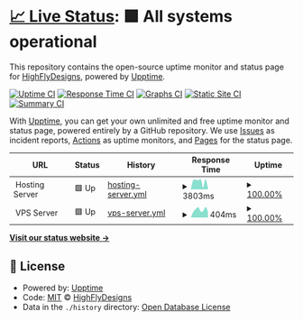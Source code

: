 # [📈 Live Status](https://HighFlyDesigns.github.io/status): <!--live status--> **🟩 All systems operational**

This repository contains the open-source uptime monitor and status page for [HighFlyDesigns](https://HighFlyDesigns.github.io/status), powered by [Upptime](https://github.com/upptime/upptime).

[![Uptime CI](https://github.com/HighFlyDesigns/status/workflows/Uptime%20CI/badge.svg)](https://github.com/HighFlyDesigns/status/actions?query=workflow%3A%22Uptime+CI%22)
[![Response Time CI](https://github.com/HighFlyDesigns/status/workflows/Response%20Time%20CI/badge.svg)](https://github.com/HighFlyDesigns/status/actions?query=workflow%3A%22Response+Time+CI%22)
[![Graphs CI](https://github.com/HighFlyDesigns/status/workflows/Graphs%20CI/badge.svg)](https://github.com/HighFlyDesigns/status/actions?query=workflow%3A%22Graphs+CI%22)
[![Static Site CI](https://github.com/HighFlyDesigns/status/workflows/Static%20Site%20CI/badge.svg)](https://github.com/HighFlyDesigns/status/actions?query=workflow%3A%22Static+Site+CI%22)
[![Summary CI](https://github.com/HighFlyDesigns/status/workflows/Summary%20CI/badge.svg)](https://github.com/HighFlyDesigns/status/actions?query=workflow%3A%22Summary+CI%22)

With [Upptime](https://upptime.js.org), you can get your own unlimited and free uptime monitor and status page, powered entirely by a GitHub repository. We use [Issues](https://github.com/HighFlyDesigns/status/issues) as incident reports, [Actions](https://github.com/HighFlyDesigns/status/actions) as uptime monitors, and [Pages](https://HighFlyDesigns.github.io/status) for the status page.

<!--start: status pages-->
<!-- This summary is generated by Upptime (https://github.com/upptime/upptime) -->
<!-- Do not edit this manually, your changes will be overwritten -->
<!-- prettier-ignore -->
| URL | Status | History | Response Time | Uptime |
| --- | ------ | ------- | ------------- | ------ |
| <img alt="" src="https://icons.duckduckgo.com/ip3/null.ico" height="13"> Hosting Server | 🟩 Up | [hosting-server.yml](https://github.com/HighFlyDesigns/status/commits/HEAD/history/hosting-server.yml) | <details><summary><img alt="Response time graph" src="./graphs/hosting-server/response-time-week.png" height="20"> 3803ms</summary><br><a href="https://status.highflydesigns.com/history/hosting-server"><img alt="Response time 1610" src="https://img.shields.io/endpoint?url=https%3A%2F%2Fraw.githubusercontent.com%2FHighFlyDesigns%2Fstatus%2FHEAD%2Fapi%2Fhosting-server%2Fresponse-time.json"></a><br><a href="https://status.highflydesigns.com/history/hosting-server"><img alt="24-hour response time 4625" src="https://img.shields.io/endpoint?url=https%3A%2F%2Fraw.githubusercontent.com%2FHighFlyDesigns%2Fstatus%2FHEAD%2Fapi%2Fhosting-server%2Fresponse-time-day.json"></a><br><a href="https://status.highflydesigns.com/history/hosting-server"><img alt="7-day response time 3803" src="https://img.shields.io/endpoint?url=https%3A%2F%2Fraw.githubusercontent.com%2FHighFlyDesigns%2Fstatus%2FHEAD%2Fapi%2Fhosting-server%2Fresponse-time-week.json"></a><br><a href="https://status.highflydesigns.com/history/hosting-server"><img alt="30-day response time 3622" src="https://img.shields.io/endpoint?url=https%3A%2F%2Fraw.githubusercontent.com%2FHighFlyDesigns%2Fstatus%2FHEAD%2Fapi%2Fhosting-server%2Fresponse-time-month.json"></a><br><a href="https://status.highflydesigns.com/history/hosting-server"><img alt="1-year response time 1789" src="https://img.shields.io/endpoint?url=https%3A%2F%2Fraw.githubusercontent.com%2FHighFlyDesigns%2Fstatus%2FHEAD%2Fapi%2Fhosting-server%2Fresponse-time-year.json"></a></details> | <details><summary><a href="https://status.highflydesigns.com/history/hosting-server">100.00%</a></summary><a href="https://status.highflydesigns.com/history/hosting-server"><img alt="All-time uptime 99.98%" src="https://img.shields.io/endpoint?url=https%3A%2F%2Fraw.githubusercontent.com%2FHighFlyDesigns%2Fstatus%2FHEAD%2Fapi%2Fhosting-server%2Fuptime.json"></a><br><a href="https://status.highflydesigns.com/history/hosting-server"><img alt="24-hour uptime 100.00%" src="https://img.shields.io/endpoint?url=https%3A%2F%2Fraw.githubusercontent.com%2FHighFlyDesigns%2Fstatus%2FHEAD%2Fapi%2Fhosting-server%2Fuptime-day.json"></a><br><a href="https://status.highflydesigns.com/history/hosting-server"><img alt="7-day uptime 100.00%" src="https://img.shields.io/endpoint?url=https%3A%2F%2Fraw.githubusercontent.com%2FHighFlyDesigns%2Fstatus%2FHEAD%2Fapi%2Fhosting-server%2Fuptime-week.json"></a><br><a href="https://status.highflydesigns.com/history/hosting-server"><img alt="30-day uptime 100.00%" src="https://img.shields.io/endpoint?url=https%3A%2F%2Fraw.githubusercontent.com%2FHighFlyDesigns%2Fstatus%2FHEAD%2Fapi%2Fhosting-server%2Fuptime-month.json"></a><br><a href="https://status.highflydesigns.com/history/hosting-server"><img alt="1-year uptime 99.95%" src="https://img.shields.io/endpoint?url=https%3A%2F%2Fraw.githubusercontent.com%2FHighFlyDesigns%2Fstatus%2FHEAD%2Fapi%2Fhosting-server%2Fuptime-year.json"></a></details>
| <img alt="" src="https://icons.duckduckgo.com/ip3/null.ico" height="13"> VPS Server | 🟩 Up | [vps-server.yml](https://github.com/HighFlyDesigns/status/commits/HEAD/history/vps-server.yml) | <details><summary><img alt="Response time graph" src="./graphs/vps-server/response-time-week.png" height="20"> 404ms</summary><br><a href="https://status.highflydesigns.com/history/vps-server"><img alt="Response time 887" src="https://img.shields.io/endpoint?url=https%3A%2F%2Fraw.githubusercontent.com%2FHighFlyDesigns%2Fstatus%2FHEAD%2Fapi%2Fvps-server%2Fresponse-time.json"></a><br><a href="https://status.highflydesigns.com/history/vps-server"><img alt="24-hour response time 334" src="https://img.shields.io/endpoint?url=https%3A%2F%2Fraw.githubusercontent.com%2FHighFlyDesigns%2Fstatus%2FHEAD%2Fapi%2Fvps-server%2Fresponse-time-day.json"></a><br><a href="https://status.highflydesigns.com/history/vps-server"><img alt="7-day response time 404" src="https://img.shields.io/endpoint?url=https%3A%2F%2Fraw.githubusercontent.com%2FHighFlyDesigns%2Fstatus%2FHEAD%2Fapi%2Fvps-server%2Fresponse-time-week.json"></a><br><a href="https://status.highflydesigns.com/history/vps-server"><img alt="30-day response time 443" src="https://img.shields.io/endpoint?url=https%3A%2F%2Fraw.githubusercontent.com%2FHighFlyDesigns%2Fstatus%2FHEAD%2Fapi%2Fvps-server%2Fresponse-time-month.json"></a><br><a href="https://status.highflydesigns.com/history/vps-server"><img alt="1-year response time 757" src="https://img.shields.io/endpoint?url=https%3A%2F%2Fraw.githubusercontent.com%2FHighFlyDesigns%2Fstatus%2FHEAD%2Fapi%2Fvps-server%2Fresponse-time-year.json"></a></details> | <details><summary><a href="https://status.highflydesigns.com/history/vps-server">100.00%</a></summary><a href="https://status.highflydesigns.com/history/vps-server"><img alt="All-time uptime 100.00%" src="https://img.shields.io/endpoint?url=https%3A%2F%2Fraw.githubusercontent.com%2FHighFlyDesigns%2Fstatus%2FHEAD%2Fapi%2Fvps-server%2Fuptime.json"></a><br><a href="https://status.highflydesigns.com/history/vps-server"><img alt="24-hour uptime 100.00%" src="https://img.shields.io/endpoint?url=https%3A%2F%2Fraw.githubusercontent.com%2FHighFlyDesigns%2Fstatus%2FHEAD%2Fapi%2Fvps-server%2Fuptime-day.json"></a><br><a href="https://status.highflydesigns.com/history/vps-server"><img alt="7-day uptime 100.00%" src="https://img.shields.io/endpoint?url=https%3A%2F%2Fraw.githubusercontent.com%2FHighFlyDesigns%2Fstatus%2FHEAD%2Fapi%2Fvps-server%2Fuptime-week.json"></a><br><a href="https://status.highflydesigns.com/history/vps-server"><img alt="30-day uptime 100.00%" src="https://img.shields.io/endpoint?url=https%3A%2F%2Fraw.githubusercontent.com%2FHighFlyDesigns%2Fstatus%2FHEAD%2Fapi%2Fvps-server%2Fuptime-month.json"></a><br><a href="https://status.highflydesigns.com/history/vps-server"><img alt="1-year uptime 99.99%" src="https://img.shields.io/endpoint?url=https%3A%2F%2Fraw.githubusercontent.com%2FHighFlyDesigns%2Fstatus%2FHEAD%2Fapi%2Fvps-server%2Fuptime-year.json"></a></details>

<!--end: status pages-->

[**Visit our status website →**](https://HighFlyDesigns.github.io/status)

## 📄 License

- Powered by: [Upptime](https://github.com/upptime/upptime)
- Code: [MIT](./LICENSE) © [HighFlyDesigns](https://HighFlyDesigns.github.io/status)
- Data in the `./history` directory: [Open Database License](https://opendatacommons.org/licenses/odbl/1-0/)
